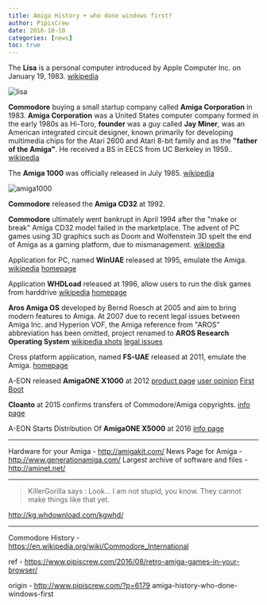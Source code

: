 ```yaml
---
title: Amiga History + who done windows first?
author: PipisCrew
date: 2016-10-10
categories: [news]
toc: true
---
```


The **Lisa** is a personal computer introduced by Apple Computer Inc. on January 19, 1983. [wikipedia](https://en.wikipedia.org/wiki/Apple_Lisa)

![lisa](https://www.pipiscrew.com/wp-content/uploads/2016/10/lisa.jpg)

**Commodore** buying a small startup company called **Amiga Corporation** in 1983. **Amiga Corporation** was a United States computer company formed in the early 1980s as Hi-Toro, **founder** was a guy called **Jay Miner**, was an American integrated circuit designer, known primarily for developing multimedia chips for the Atari 2600 and Atari 8-bit family and as the **"father of the Amiga"**. He received a BS in EECS from UC Berkeley in 1959.. [wikipedia](https://en.wikipedia.org/wiki/Amiga_Corporation)

The **Amiga 1000** was officially released in July 1985. [wikipedia](https://en.wikipedia.org/wiki/Amiga)

![amiga1000](https://www.pipiscrew.com/wp-content/uploads/2016/10/amiga1000.png)

**Commodore**  released the **Amiga CD32** at 1992.

**Commodore** ultimately went bankrupt in April 1994 after the "make or break" Amiga CD32 model failed in the marketplace. The advent of PC games using 3D graphics such as Doom and Wolfenstein 3D spelt the end of Amiga as a gaming platform, due to mismanagement. [wikipedia](https://en.wikipedia.org/wiki/Amiga)

Application for PC, named **WinUAE** released at 1995, emulate the Amiga. [wikipedia](https://en.wikipedia.org/wiki/UAE_(emulator)) [homepage](http://www.winuae.net/)

Application **WHDLoad** released at 1996, allow users to run the disk games from harddrive [wikipedia](https://en.wikipedia.org/wiki/WHDLoad) [homepage](http://whdload.de/)

**Aros Amiga OS** developed by Bernd Roesch at 2005 and aim to bring modern features to Amiga. At 2007 due to recent legal issues between Amiga Inc. and Hyperion VOF, the Amiga reference from "AROS" abbreviation has been omitted, project renamed to **AROS Research Operating System** [wikipedia shots](https://commons.wikimedia.org/wiki/Category:AROS_Research_Operating_System) [legal issues](http://amigaweb.net/index.php?function=view_news&id=499)

Cross platform application, named **FS-UAE** released at 2011, emulate the Amiga. [homepage](https://fs-uae.net)

A-EON released **AmigaONE X1000** at 2012 [product page](http://www.a-eon.com/?page=x1000) [user opinion](http://amigax1000.blogspot.com/2012/07/classic-amiga-emulation-on-x1000.html) [First Boot](https://www.youtube.com/watch?v=gLLWyQ1qe9U)

**Cloanto** at 2015 confirms transfers of Commodore/Amiga copyrights. [info page](http://amiga-news.de/en/news/AN-2015-02-00027-EN.html)

A-EON Starts Distribution Of **AmigaONE X5000** at 2016 [info page](http://www.generationamiga.com/2016/10/06/a-eon-technology-to-start-distribution-of-x5000-coming-weeks/)

* * *

Hardware for your Amiga - http://amigakit.com/
News Page for Amiga - http://www.generationamiga.com/
Largest archive of software and files - http://aminet.net/

* * *

> KillerGorilla says : Look... I am not stupid, you know. They cannot make things like that yet.

http://kg.whdownload.com/kgwhd/

* * *

Commodore History - https://en.wikipedia.org/wiki/Commodore_International

ref - https://www.pipiscrew.com/2016/08/retro-amiga-games-in-your-browser/

origin - http://www.pipiscrew.com/?p=6179 amiga-history-who-done-windows-first